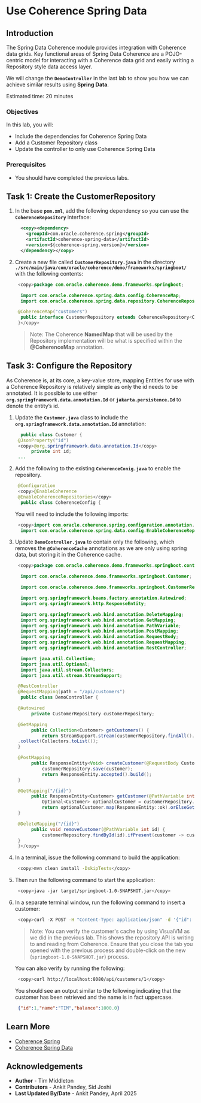 # Use Coherence Spring Data

## Introduction

The Spring Data Coherence module provides integration with Coherence data grids. Key functional areas of 
Spring Data Coherence are a POJO-centric model for interacting with a Coherence data grid and easily writing a Repository style data access layer.

We will change the **`DemoController`** in the last lab to show you how we can achieve similar results using **Spring Data**. 

Estimated time: 20 minutes

### Objectives

In this lab, you will:
     
* Include the dependencies for Coherence Spring Data
* Add a Customer Repository class
* Update the controller to only use Coherence Spring Data

### Prerequisites
     
* You should have completed the previous labs.

## Task 1: Create the CustomerRepository

1. In the base **`pom.xml`**, add the following dependency so you can use the **`CoherenceRepository`** interface:

    ```xml
      <copy><dependency>
        <groupId>com.oracle.coherence.spring</groupId>
        <artifactId>coherence-spring-data</artifactId>
        <version>${coherence-spring.version}</version>
      </dependency></copy>
    ```

2. Create a new file called **`CustomerRepository.java`** in the directory **`./src/main/java/com/oracle/coherence/demo/frameworks/springboot/`** with the following contents:

    ```java
     <copy>package com.oracle.coherence.demo.frameworks.springboot;

      import com.oracle.coherence.spring.data.config.CoherenceMap;
      import com.oracle.coherence.spring.data.repository.CoherenceRepository;

     @CoherenceMap("customers")
      public interface CustomerRepository extends CoherenceRepository<Customer, Integer> {
     }</copy>
    ```

    > Note: The Coherence **NamedMap** that will be used by the Repository implementation will be what is specified within the **@CoherenceMap** annotation.

## Task 3: Configure the Repository

As Coherence is, at its core, a key-value store, mapping Entities for use with a Coherence Repository is relatively simple as only the id needs to be annotated. It is possible to use either **`org.springframework.data.annotation.Id`** or **`jakarta.persistence.Id`** to denote the entity’s id.

1. Update the **`Customer.java`** class to include the **`org.springframework.data.annotation.Id`** annotation:
   
    ```java
      public class Customer {
     @JsonProperty("id")
     <copy>@org.springframework.data.annotation.Id</copy>
          private int id;
     ...
    ```
    
2. Add the following to the existing **`CoherenceConig.java`** to enable the repository.

    ```java
     @Configuration
     <copy>@EnableCoherence
     @EnableCoherenceRepositories</copy>
      public class CoherenceConfig {
    ```
    
    You will need to include the following imports:

    ```java
     <copy>import com.oracle.coherence.spring.configuration.annotation.EnableCoherence;
      import com.oracle.coherence.spring.data.config.EnableCoherenceRepositories;</copy>
    ```

3. Update **`DemoController.java`** to contain only the following, which removes the **`@CoherenceCache`** annotations as we are only using spring data, but storing it in the Coherence cache.

    ```java
     <copy>package com.oracle.coherence.demo.frameworks.springboot.controller;
    
      import com.oracle.coherence.demo.frameworks.springboot.Customer;
    
      import com.oracle.coherence.demo.frameworks.springboot.CustomerRepository;
    
      import org.springframework.beans.factory.annotation.Autowired;
      import org.springframework.http.ResponseEntity;
    
      import org.springframework.web.bind.annotation.DeleteMapping;
      import org.springframework.web.bind.annotation.GetMapping;
      import org.springframework.web.bind.annotation.PathVariable;
      import org.springframework.web.bind.annotation.PostMapping;
      import org.springframework.web.bind.annotation.RequestBody;
      import org.springframework.web.bind.annotation.RequestMapping;
      import org.springframework.web.bind.annotation.RestController;
    
      import java.util.Collection;
      import java.util.Optional;
      import java.util.stream.Collectors;
      import java.util.stream.StreamSupport;
    
     @RestController
     @RequestMapping(path = "/api/customers")
      public class DemoController {
    
     @Autowired
          private CustomerRepository customerRepository;
    
     @GetMapping
          public Collection<Customer> getCustomers() {
              return StreamSupport.stream(customerRepository.findAll().spliterator(), false)
     .collect(Collectors.toList());
     }
    
     @PostMapping
          public ResponseEntity<Void> createCustomer(@RequestBody Customer customer) {
              customerRepository.save(customer);
              return ResponseEntity.accepted().build();
     }
    
     @GetMapping("/{id}")
          public ResponseEntity<Customer> getCustomer(@PathVariable int id) {
              Optional<Customer> optionalCustomer = customerRepository.findById(id);
              return optionalCustomer.map(ResponseEntity::ok).orElseGet(() -> ResponseEntity.notFound().build());
     }
    
     @DeleteMapping("/{id}")
          public void removeCustomer(@PathVariable int id) {
              customerRepository.findById(id).ifPresent(customer -> customerRepository.delete(customer));
     }
     }</copy>
    ```

4. In a terminal, issue the following command to build the application:

    ```bash
     <copy>mvn clean install -DskipTests</copy>
    ```

5. Then run the following command to start the application:

    ```bash
     <copy>java -jar target/springboot-1.0-SNAPSHOT.jar</copy>
    ```
6. In a separate terminal window, run the following command to insert a customer:

    ```bash
     <copy>curl -X POST -H "Content-Type: application/json" -d '{"id": 1, "name": "Tim", "balance": 1000}' http://localhost:8080/api/customers</copy>
    ```

    > Note: You can verify the customer's cache by using VisualVM as we did in the previous lab. This shows the repository API is writing to and reading from Coherence. Ensure that you close the tab you opened with the previous process and double-click on the new (`springboot-1.0-SNAPSHOT.jar`) process.

    You can also verify by running the following:
    ```bash
     <copy>curl http://localhost:8080/api/customers/1</copy>
    ```   

    You should see an output similar to the following indicating that the customer has been retrieved and the name is in fact uppercase.

    ```json 
     {"id":1,"name":"TIM","balance":1000.0}
    ```

## Learn More

* [Coherence Spring](https://docs.coherence.community/coherence-spring/docs/latest/)    
* [Coherence Spring Data](https://docs.coherence.community/coherence-spring/docs/latest/refdocs/reference/html/spring-data.html#spring-data)



## Acknowledgements

* **Author** - Tim Middleton
* **Contributors** - Ankit Pandey, Sid Joshi
* **Last Updated By/Date** - Ankit Pandey, April 2025